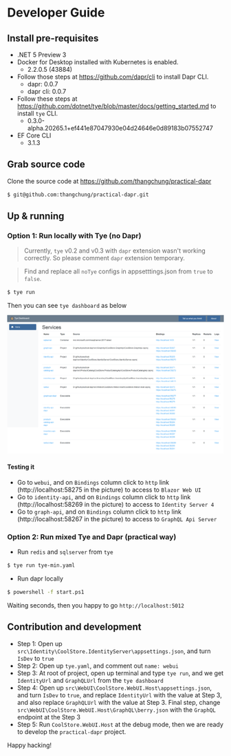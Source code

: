 # Developer Guide

## Install pre-requisites

- .NET 5 Preview 3
- Docker for Desktop installed with Kubernetes is enabled.
  - 2.2.0.5 (43884)
- Follow those steps at https://github.com/dapr/cli to install Dapr CLI.
  - dapr: 0.0.7
  - dapr cli: 0.0.7
- Follow these steps at https://github.com/dotnet/tye/blob/master/docs/getting_started.md to install `tye` CLI.
  - 0.3.0-alpha.20265.1+ef441e87047930e04d24646e0d89183b07552747
- EF Core CLI
  - 3.1.3

## Grab source code

Clone the source code at https://github.com/thangchung/practical-dapr

```bash
$ git@github.com:thangchung/practical-dapr.git
```

## Up & running

### **Option 1**: Run locally with Tye (no Dapr)

> Currently, `tye` v0.2 and v0.3 with `dapr` extension wasn't working correctly. So please comment `dapr` extension temporary. 

> Find and replace all `noTye` configs in appsetttings.json from `true` to `false`.

```bash
$ tye run
```

Then you can see `tye dashboard` as below

![](assets/tye-dashboard.png)

#### Testing it

- Go to `webui`, and on `Bindings` column click to `http` link (http://localhost:58275 in the picture) to access to `Blazor Web UI`
- Go to `identity-api`, and on `Bindings` column click to `http` link (http://localhost:58269 in the picture) to access to `Identity Server 4`
- Go to `graph-api`, and on `Bindings` column click to `http` link (http://localhost:58267 in the picture) to access to `GraphQL Api Server`

### **Option 2**: Run mixed Tye and Dapr (practical way)

- Run `redis` and `sqlserver` from `tye`

```bash
$ tye run tye-min.yaml
```

- Run dapr locally

```bash
$ powershell -f start.ps1
```

Waiting seconds, then you happy to go `http://localhost:5012`

## Contribution and development

- Step 1: Open up `src\Identity\CoolStore.IdentityServer\appsettings.json`, and turn `IsDev` to `true`
- Step 2: Open up `tye.yaml`, and comment out `name: webui`
- Step 3: At root of project, open up terminal and type `tye run`, and we get `IdentityUrl` and `GraphQLUrl` from the `tye dashboard`
- Step 4: Open up `src\WebUI\CoolStore.WebUI.Host\appsettings.json`, and turn `IsDev` to `true`, and replace `IdentityUrl` with the value at Step 3, and also replace `GraphQLUrl` with the value at Step 3. Final step, change `src\WebUI\CoolStore.WebUI.Host\GraphQL\berry.json` with the `GraphQL` endpoint at the Step 3
- Step 5: Run `CoolStore.WebUI.Host` at the debug mode, then we are ready to develop the `practical-dapr` project.

Happy hacking!